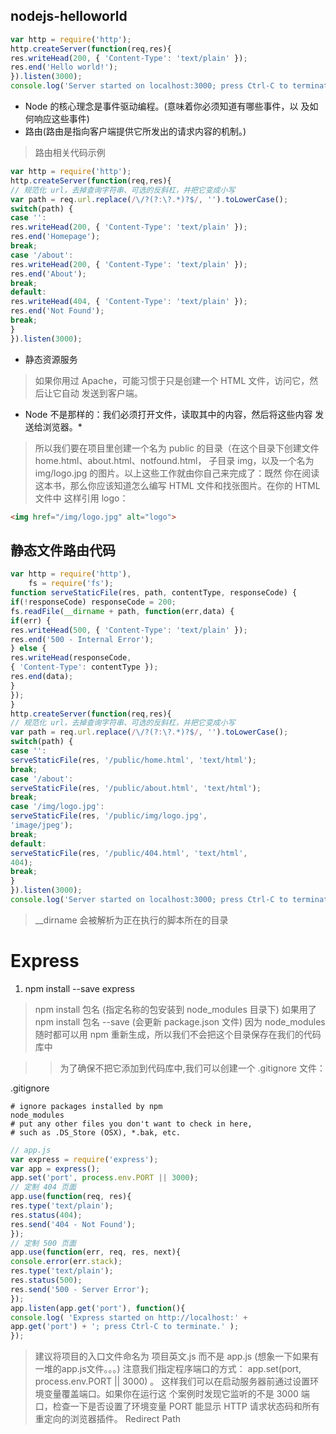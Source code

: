 ## nodejs-helloworld

```js
var http = require('http');
http.createServer(function(req,res){
res.writeHead(200, { 'Content-Type': 'text/plain' });
res.end('Hello world!');
}).listen(3000);
console.log('Server started on localhost:3000; press Ctrl-C to terminate....');
```

+ Node 的核心理念是事件驱动编程。(意味着你必须知道有哪些事件，以
及如何响应这些事件)
+ 路由(路由是指向客户端提供它所发出的请求内容的机制。)

> 路由相关代码示例

```js
var http = require('http');
http.createServer(function(req,res){
// 规范化 url，去掉查询字符串、可选的反斜杠，并把它变成小写
var path = req.url.replace(/\/?(?:\?.*)?$/, '').toLowerCase();
switch(path) {
case '':
res.writeHead(200, { 'Content-Type': 'text/plain' });
res.end('Homepage');
break;
case '/about':
res.writeHead(200, { 'Content-Type': 'text/plain' });
res.end('About');
break;
default:
res.writeHead(404, { 'Content-Type': 'text/plain' });
res.end('Not Found');
break;
}
}).listen(3000);
```

+ 静态资源服务

> 如果你用过 Apache，可能习惯于只是创建一个 HTML 文件，访问它，然后让它自动
发送到客户端。
* Node 不是那样的：我们必须打开文件，读取其中的内容，然后将这些内容
发送给浏览器。*

> 所以我们要在项目里创建一个名为 public 的目录（在这个目录下创建文件 home.html、about.html、notfound.html，
子目录 img，以及一个名为 img/logo.jpg 的图片。以上这些工作就由你自己来完成了：既然
你在阅读这本书，那么你应该知道怎么编写 HTML 文件和找张图片。在你的 HTML 文件中
这样引用 logo： 

```html
<img href="/img/logo.jpg" alt="logo">
```

## 静态文件路由代码

```js
var http = require('http'),
	fs = require('fs');
function serveStaticFile(res, path, contentType, responseCode) {
if(!responseCode) responseCode = 200;
fs.readFile(__dirname + path, function(err,data) {
if(err) {
res.writeHead(500, { 'Content-Type': 'text/plain' });
res.end('500 - Internal Error');
} else {
res.writeHead(responseCode,
{ 'Content-Type': contentType });
res.end(data);
}
});
}
http.createServer(function(req,res){
// 规范化 url，去掉查询字符串、可选的反斜杠，并把它变成小写
var path = req.url.replace(/\/?(?:\?.*)?$/, '').toLowerCase();
switch(path) {
case '':
serveStaticFile(res, '/public/home.html', 'text/html');
break;
case '/about':
serveStaticFile(res, '/public/about.html', 'text/html');
break;
case '/img/logo.jpg':
serveStaticFile(res, '/public/img/logo.jpg',
'image/jpeg');
break;
default:
serveStaticFile(res, '/public/404.html', 'text/html',
404);
break;
}
}).listen(3000);
console.log('Server started on localhost:3000; press Ctrl-C to terminate....');
```
> __dirname 会被解析为正在执行的脚本所在的目录

# Express

1. npm install --save express

> npm install  包名  (指定名称的包安装到 node_modules 目录下)
> 如果用了 npm install 包名 --save (会更新 package.json 文件)
> 因为 node_modules 随时都可以用 npm 重新生成，所以我们不会把这个目录保存在我们的代码库中

>> 为了确保不把它添加到代码库中,我们可以创建一个 .gitignore 文件：

.gitignore
```
# ignore packages installed by npm
node_modules
# put any other files you don't want to check in here,
# such as .DS_Store (OSX), *.bak, etc.
```

```js
// app.js
var express = require('express');
var app = express();
app.set('port', process.env.PORT || 3000);
// 定制 404 页面
app.use(function(req, res){
res.type('text/plain');
res.status(404);
res.send('404 - Not Found');
});
// 定制 500 页面
app.use(function(err, req, res, next){
console.error(err.stack);
res.type('text/plain');
res.status(500);
res.send('500 - Server Error');
});
app.listen(app.get('port'), function(){
console.log( 'Express started on http://localhost:' +
app.get('port') + '; press Ctrl-C to terminate.' );
});
```

> 建议将项目的入口文件命名为 项目英文.js 而不是 app.js (想象一下如果有一堆的app.js文件。。。)
> 注意我们指定程序端口的方式： app.set(port, process.env.PORT || 3000) 。
这样我们可以在启动服务器前通过设置环境变量覆盖端口。如果你在运行这
个案例时发现它监听的不是 3000 端口，检查一下是否设置了环境变量 PORT 
> 能显示 HTTP 请求状态码和所有重定向的浏览器插件。 Redirect Path



